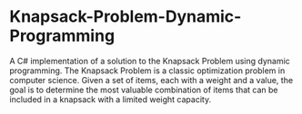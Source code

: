 # Knapsack-Problem-Dynamic-Programming
A C# implementation of a solution to the Knapsack Problem using dynamic programming. The Knapsack Problem is a classic optimization problem in computer science. Given a set of items, each with a weight and a value, the goal is to determine the most valuable combination of items that can be included in a knapsack with a limited weight capacity.
